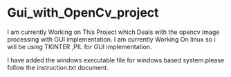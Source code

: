 # Gui_with_OpenCv_project

I am currently Working on This Project which Deals with the opencv image processing with GUI implementation.
I am currently Working On linux so i will be using TKINTER ,PIL for GUI implementation.

I have added the windows executable file for windows based system.please follow the instruction.txt document.

